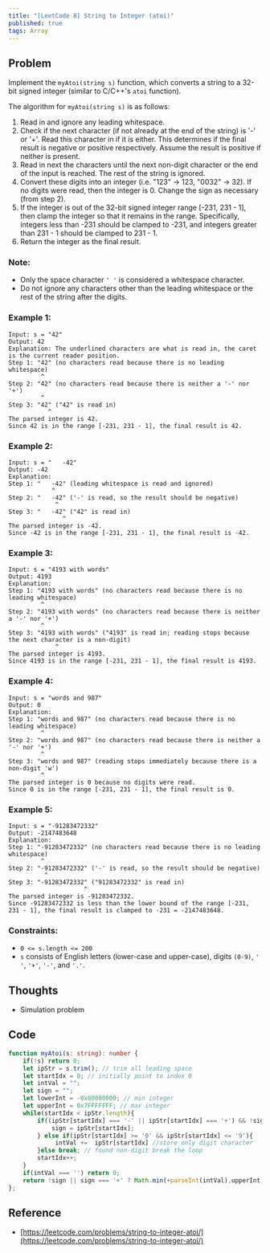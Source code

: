 ```yaml
---
title: "[LeetCode 8] String to Integer (atoi)"
published: true
tags: Array
---
```


## Problem

Implement the `myAtoi(string s)` function, which converts a string to a 32-bit signed integer (similar to C/C++'s `atoi` function).

The algorithm for `myAtoi(string s)` is as follows:

1. Read in and ignore any leading whitespace.
2. Check if the next character (if not already at the end of the string) is '-' or '+'. Read this character in if it is either. This determines if the final result is negative or positive respectively. Assume the result is positive if neither is present.
3. Read in next the characters until the next non-digit character or the end of the input is reached. The rest of the string is ignored.
4. Convert these digits into an integer (i.e. "123" -> 123, "0032" -> 32). If no digits were read, then the integer is 0. Change the sign as necessary (from step 2).
5. If the integer is out of the 32-bit signed integer range [-231, 231 - 1], then clamp the integer so that it remains in the range. Specifically, integers less than -231 should be clamped to -231, and integers greater than 231 - 1 should be clamped to 231 - 1.
6. Return the integer as the final result.

### Note:

- Only the space character `' '` is considered a whitespace character.
- Do not ignore any characters other than the leading whitespace or the rest of the string after the digits.
 
### Example 1:

```
Input: s = "42"
Output: 42
Explanation: The underlined characters are what is read in, the caret is the current reader position.
Step 1: "42" (no characters read because there is no leading whitespace)
         ^
Step 2: "42" (no characters read because there is neither a '-' nor '+')
         ^
Step 3: "42" ("42" is read in)
           ^
The parsed integer is 42.
Since 42 is in the range [-231, 231 - 1], the final result is 42.
```

### Example 2:

```
Input: s = "   -42"
Output: -42
Explanation:
Step 1: "   -42" (leading whitespace is read and ignored)
            ^
Step 2: "   -42" ('-' is read, so the result should be negative)
             ^
Step 3: "   -42" ("42" is read in)
               ^
The parsed integer is -42.
Since -42 is in the range [-231, 231 - 1], the final result is -42.
```

### Example 3:

```
Input: s = "4193 with words"
Output: 4193
Explanation:
Step 1: "4193 with words" (no characters read because there is no leading whitespace)
         ^
Step 2: "4193 with words" (no characters read because there is neither a '-' nor '+')
         ^
Step 3: "4193 with words" ("4193" is read in; reading stops because the next character is a non-digit)
             ^
The parsed integer is 4193.
Since 4193 is in the range [-231, 231 - 1], the final result is 4193.
```

### Example 4:

```
Input: s = "words and 987"
Output: 0
Explanation:
Step 1: "words and 987" (no characters read because there is no leading whitespace)
         ^
Step 2: "words and 987" (no characters read because there is neither a '-' nor '+')
         ^
Step 3: "words and 987" (reading stops immediately because there is a non-digit 'w')
         ^
The parsed integer is 0 because no digits were read.
Since 0 is in the range [-231, 231 - 1], the final result is 0.
```

### Example 5:

```
Input: s = "-91283472332"
Output: -2147483648
Explanation:
Step 1: "-91283472332" (no characters read because there is no leading whitespace)
         ^
Step 2: "-91283472332" ('-' is read, so the result should be negative)
          ^
Step 3: "-91283472332" ("91283472332" is read in)
                     ^
The parsed integer is -91283472332.
Since -91283472332 is less than the lower bound of the range [-231, 231 - 1], the final result is clamped to -231 = -2147483648.
```
 
### Constraints:

- `0 <= s.length <= 200`
- `s` consists of English letters (lower-case and upper-case), digits `(0-9)`,
  `' '`, `'+'`, `'-'`, and `'.'`.

## Thoughts

- Simulation problem

## Code

```typescript
function myAtoi(s: string): number {
    if(!s) return 0;
    let ipStr = s.trim(); // trim all leading space
    let startIdx = 0; // initially point to index 0
    let intVal = "";
    let sign = "";
    let lowerInt = -0x80000000; // min integer
    let upperInt = 0x7FFFFFFF; // max integer
    while(startIdx < ipStr.length){
        if((ipStr[startIdx] === '-' || ipStr[startIdx] === '+') && !sign && !intVal){  // store sign only when it first sign
            sign = ipStr[startIdx];
        } else if(ipStr[startIdx] >= '0' && ipStr[startIdx] <= '9'){
             intVal +=  ipStr[startIdx] //store only digit character
        }else break; // found non-digit break the loop
        startIdx++;
    }
    if(intVal === '') return 0;
    return !sign || sign === '+' ? Math.min(+parseInt(intVal),upperInt) : Math.max(-parseInt(intVal),lowerInt);
};
```

## Reference

- [https://leetcode.com/problems/string-to-integer-atoi/](https://leetcode.com/problems/string-to-integer-atoi/)